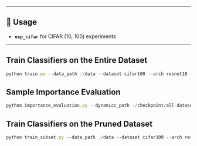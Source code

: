 
---
## 🚀 Usage  
- **`exp_cifar`** for CIFAR (10, 100) experiments  

---
## Train Classifiers on the Entire Dataset
```javascript
python train.py --data_path ./data --dataset cifar100 --arch resnet18 --epochs 200 --learning_rate 0.1 --batch-size 100 --dynamics --save_path ./checkpoint/all-dataset
```

## Sample Importance Evaluation
```javascript
python importance_evaluation.py --dynamics_path ./checkpoint/all-dataset/npy/ --mask_path ./checkpoint/generated_mask/
```

## Train Classifiers on the Pruned Dataset
```javascript
python train_subset.py --data_path ./data --dataset cifar100 --arch resnet18 --epochs 200 --learning_rate 0.1 --batch-size 128 --save_path ./checkpoint/pruned-dataset --subset_rate 0.3  --target-probs-path ./generated/cifar10/42/target_probs_win_10_ep200.npy --score-path ./generated/cifar10/42/dual_mask_T30.npy --mask-path ./generated/cifar10/42/dual_mask_T30.npy --c_d 4 --sample beta --method dual
```

